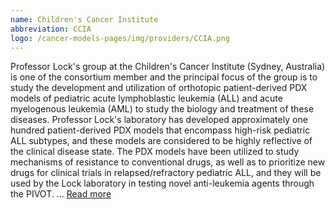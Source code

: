 ```yaml
---
name: Children's Cancer Institute
abbreviation: CCIA
logo: /cancer-models-pages/img/providers/CCIA.png
---
```


Professor Lock's group at the Children's Cancer Institute (Sydney, Australia) is one of the consortium member and the principal focus of the group is to study the development and utilization of orthotopic patient-derived PDX models of pediatric acute lymphoblastic leukemia (ALL) and acute myelogenous leukemia (AML) to study the biology and treatment of these diseases. Professor Lock's laboratory has developed approximately one hundred patient-derived PDX models that encompass high-risk pediatric ALL subtypes, and these models are considered to be highly reflective of the clinical disease state. The PDX models have been utilized to study mechanisms of resistance to conventional drugs, as well as to prioritize new drugs for clinical trials in relapsed/refractory pediatric ALL, and they will be used by the Lock laboratory in testing novel anti-leukemia agents through the PIVOT. ... [Read more](https://www.ccia.org.au/blood-cancers/leukaemia-biology)
